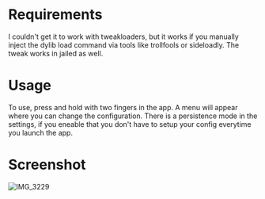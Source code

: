 

# Requirements
I couldn't get it to work with tweakloaders, but it works if you manually inject the dylib load command via tools like trollfools or sideloadly. The tweak works in jailed as well.

# Usage
To use, press and hold with two fingers in the app. A menu will appear where you can change the configuration. There is a persistence mode in the settings, if you eneable that you don't have to setup your config everytime you launch the app. 

# Screenshot
![IMG_3229](https://github.com/user-attachments/assets/b362fee3-4444-48a4-9633-85bb6103d025)
